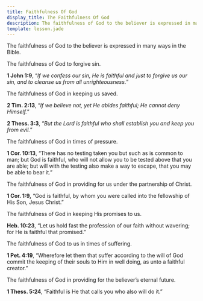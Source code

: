 ```yaml
---
title: Faithfulness Of God
display_title: The Faithfulness Of God
description: The faithfulness of God to the believer is expressed in many ways in the Bible.
template: lesson.jade
---
```



The faithfulness of God to the believer is expressed in many ways in the
Bible.

The faithfulness of God to forgive sin.

**1 John 1:9**, “_If we confess our sin, He is faithful and just to forgive us our sin, and to cleanse us from all unrighteousness._”

The faithfulness of God in keeping us saved.

**2 Tim. 2:13**, “_If we believe not, yet He abides faithful; He cannot deny Himself._”

**2 Thess. 3:3**, “_But the Lord is faithful who shall establish you and keep you from evil._”

The faithfulness of God in times of pressure.

**1 Cor. 10:13**, “There has no testing taken you but such as is common to man; but God is faithful, who will not allow you to be tested above that you are able; but will with the testing also make a way to escape, that you may be able to bear it.”

The faithfulness of God in providing for us under the partnership of Christ.

**1 Cor. 1:9,** “God is faithful, by whom you were called into the fellowship of His Son, Jesus Christ.”

The faithfulness of God in keeping His promises to us.

**Heb. 10:23**, “Let us hold fast the profession of our faith without wavering; for He is faithful that promised.”

The faithfulness of God to us in times of suffering.

**1 Pet. 4:19**, “Wherefore let them that suffer according to the will of God commit the keeping of their souls to Him in well doing, as unto a faithful creator.”

The faithfulness of God in providing for the believer’s eternal future.

**1 Thess. 5:24**, “Faithful is He that calls you who also will do it.”

